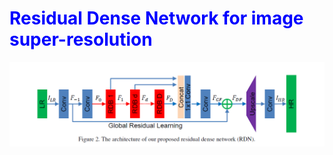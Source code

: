 <h1 style='color:blue'> Residual Dense Network for image super-resolution </h1>
<img src='Cattura.PNG' alt='RDN'>
  
